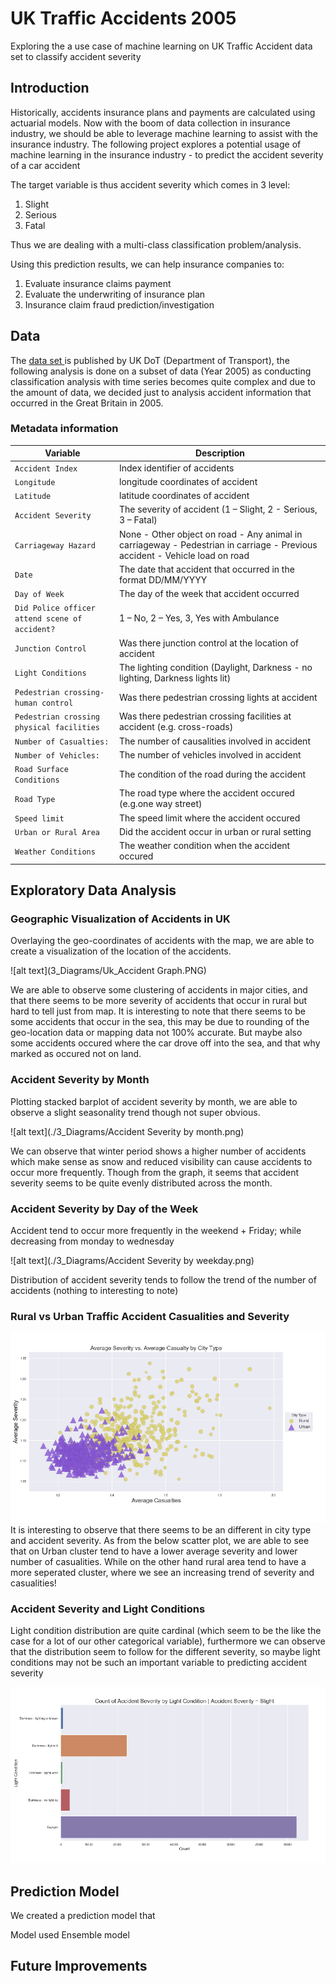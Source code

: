 # UK Traffic Accidents 2005 
Exploring the a use case of machine learning on UK Traffic Accident data set to classify accident severity

## Introduction
Historically, accidents insurance plans and payments are calculated using actuarial models. Now
with the boom of data collection in insurance industry, we should be able to leverage machine
learning to assist with the insurance industry.
The following project explores a potential usage of machine learning in the insurance industry - to predict the accident severity of a car accident

The target variable is thus accident severity which comes in 3 level:
1. Slight
2. Serious
3. Fatal

Thus we are dealing with a multi-class classification problem/analysis.

Using this prediction results, we can help insurance companies to:
1. Evaluate insurance claims payment
2. Evaluate the underwriting of insurance plan
3. Insurance claim fraud prediction/investigation

## Data 
The <a href = https://data.gov.uk/dataset/cb7ae6f0-4be6-4935-9277-47e5ce24a11f/road-safety-data> data set <a> is published by UK DoT (Department of Transport), the following analysis is done on a subset of data (Year 2005) as conducting classification analysis with time series becomes quite complex and due to the amount of data, we decided
just to analysis accident information that occurred in the Great Britain in 2005. 
 
 ### Metadata information
 | Variable | Description |
| --- | --- |
| `Accident Index` | Index identifier of accidents |
| `Longitude` | longitude coordinates of accident |
| `Latitude` | latitude coordinates of accident |
| `Accident Severity` | The severity of accident (1 – Slight, 2 - Serious, 3 – Fatal) |
| `Carriageway Hazard` | None - Other object on road - Any animal in carriageway - Pedestrian in carriage - Previous accident - Vehicle load on road    |
| `Date` | The date that accident that occurred in the format DD/MM/YYYY |
| `Day of Week` | The day of the week that accident occurred  |
| `Did Police officer attend scene of accident?` | 1 – No, 2 – Yes, 3, Yes with Ambulance  |
| `Junction Control` | Was there junction control at the location of accident  |
| `Light Conditions` | The lighting condition (Daylight, Darkness - no lighting, Darkness lights lit) |
| `Pedestrian crossing-human control` | Was there pedestrian crossing lights at accident |
| `Pedestrian crossing physical facilities` | Was there pedestrian crossing facilities at accident (e.g. cross-roads)  |
| `Number of Casualties:` | The number of causalities involved in accident |
| `Number of Vehicles:` | The number of vehicles involved in accident |
| `Road Surface Conditions` | The condition of the road during the accident  |
| `Road Type` | The road type where the accident occured (e.g.one way street)  |
| `Speed limit` | The speed limit where the accident occured  |
| `Urban or Rural Area` | Did the accident occur in urban or rural setting |
| `Weather Conditions` | The weather condition when the accident occured  |

## Exploratory Data Analysis

### Geographic Visualization of Accidents in UK
Overlaying the geo-coordinates of accidents with the map, we are able to create a visualization of
the location of the accidents. 

![alt text](3_Diagrams/Uk_Accident Graph.PNG)

We are able to observe some clustering of accidents in major cities,
and that there seems to be more severity of accidents that occur in rural but hard to tell just from
map. It is interesting to note that there seems to be some accidents that occur in the sea, this may be
due to rounding of the geo-location data or mapping data not 100% accurate. But maybe also
some accidents occured where the car drove off into the sea, and that why marked as occured not
on land.

### Accident Severity by Month
Plotting stacked barplot of accident severity by month, we are able to observe a slight seasonality
trend though not super obvious.

![alt text](./3_Diagrams/Accident Severity by month.png)

We can observe that winter period shows a higher number of accidents which make sense as snow
and reduced visibility can cause accidents to occur more frequently. Though from the graph, it
seems that accident severity seems to be quite evenly distributed across the month.

### Accident Severity by Day of the Week
Accident tend to occur more frequently in the weekend + Friday; while decreasing from monday
to wednesday

![alt text](./3_Diagrams/Accident Severity by weekday.png)

Distribution of accident severity tends to follow the trend of the number of accidents (nothing to
interesting to note)

### Rural vs Urban Traffic Accident Casualities and Severity

![alt text](./3_Diagrams/rural.png)
It is interesting to observe that there seems to be an different in city type and accident severity. As
from the below scatter plot, we are able to see that on Urban cluster tend to have a lower average
severity and lower number of casualities. While on the other hand rural area tend to have a more
seperated cluster, where we see an increasing trend of severity and casualities!

### Accident Severity and Light Conditions
Light condition distribution are quite cardinal (which seem to be the like the case for a lot of our
other categorical variable), furthermore we can observe that the distribution seem to follow for the
different severity, so maybe light conditions may not be such an important variable to predicting
accident severity

![alt text](3_Diagrams/light.png)

## Prediction Model

We created a prediction model that 

Model used 
Ensemble model


## Future Improvements


